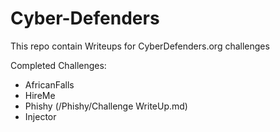 # Cyber-Defenders
This repo contain Writeups for CyberDefenders.org challenges

Completed Challenges: 
- AfricanFalls
- HireMe
- Phishy (/Phishy/Challenge WriteUp.md)
- Injector
